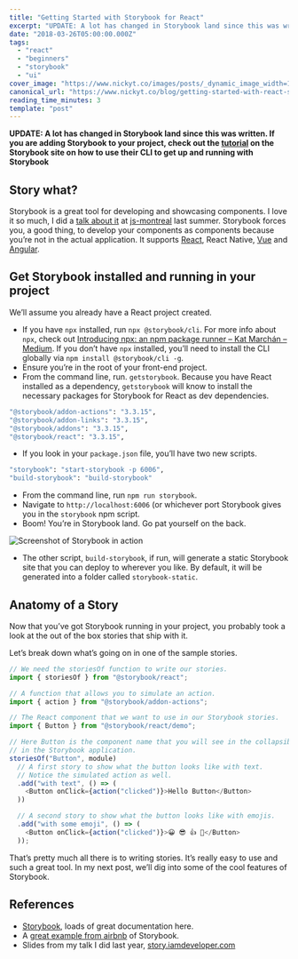 ```yaml
---
title: "Getting Started with Storybook for React"
excerpt: "UPDATE: A lot has changed in Storybook land since this was written. If you are adding Storybook to..."
date: "2018-03-26T05:00:00.000Z"
tags:
  - "react"
  - "beginners"
  - "storybook"
  - "ui"
cover_image: "https://www.nickyt.co/images/posts/_dynamic_image_width=1000,height=420,fit=cover,gravity=auto,format=auto_https%3A%2F%2Fthepracticaldev.s3.amazonaws.com%2Fi%2F9zm6yatidby4ls11xzeg.png"
canonical_url: "https://www.nickyt.co/blog/getting-started-with-react-storybook-9jh/"
reading_time_minutes: 3
template: "post"
---
```


**UPDATE: A lot has changed in Storybook land since this was written. If you are adding Storybook to your project, check out the [tutorial](https://www.learnstorybook.com/intro-to-storybook/) on the Storybook site on how to use their CLI to get up and running with Storybook**

## Story what?

Storybook is a great tool for developing and showcasing components. I love it so much, I did a [talk about it](https://story.iamdeveloper.com) at [js-montreal](http://js-montreal.org) last summer. Storybook forces you, a good thing, to develop your components as components because you’re not in the actual application. It supports [React](https://storybook.js.org/basics/guide-react), React Native, [Vue](https://storybook.js.org/basics/guide-vue) and [Angular](https://storybook.js.org/basics/guide-angular).

## Get Storybook installed and running in your project

We’ll assume you already have a React project created.

- If you have `npx` installed, run `npx @storybook/cli`. For more info about `npx`, check out [Introducing npx: an npm package runner – Kat Marchán – Medium](https://medium.com/@maybekatz/introducing-npx-an-npm-package-runner-55f7d4bd282b). If you don’t have `npx` installed, you’ll need to install the CLI globally via `npm install @storybook/cli -g`.
- Ensure you’re in the root of your front-end project.
- From the command line, run. `getstorybook`. Because you have React installed as a dependency, `getstorybook` will know to install the necessary packages for Storybook for React as dev dependencies.

```bash
"@storybook/addon-actions": "3.3.15",
"@storybook/addon-links": "3.3.15",
"@storybook/addons": "3.3.15",
"@storybook/react": "3.3.15",
```

- If you look in your `package.json` file, you’ll have two new scripts.

```bash
"storybook": "start-storybook -p 6006",
"build-storybook": "build-storybook"
```

- From the command line, run `npm run storybook`.
- Navigate to `http://localhost:6006` (or whichever port Storybook gives you in the `storybook` npm script.
- Boom! You’re in Storybook land. Go pat yourself on the back.

![Screenshot of Storybook in action](https://www.nickyt.co/images/posts/_i_7a9brlemrfxvrizy8ipu.gif)

- The other script, `build-storybook`, if run, will generate a static Storybook site that you can deploy to wherever you like. By default, it will be generated into a folder called `storybook-static`.

## Anatomy of a Story

Now that you’ve got Storybook running in your project, you probably took a look at the out of the box stories that ship with it.

Let’s break down what’s going on in one of the sample stories.

```javascript
// We need the storiesOf function to write our stories.
import { storiesOf } from "@storybook/react";

// A function that allows you to simulate an action.
import { action } from "@storybook/addon-actions";

// The React component that we want to use in our Storybook stories.
import { Button } from "@storybook/react/demo";

// Here Button is the component name that you will see in the collapsible component tree
// in the Storybook application.
storiesOf("Button", module)
  // A first story to show what the button looks like with text.
  // Notice the simulated action as well.
  .add("with text", () => (
    <Button onClick={action("clicked")}>Hello Button</Button>
  ))

  // A second story to show what the button looks like with emojis.
  .add("with some emoji", () => (
    <Button onClick={action("clicked")}>😀 😎 👍 💯</Button>
  ));
```

That’s pretty much all there is to writing stories. It’s really easy to use and such a great tool. In my next post, we’ll dig into some of the cool features of Storybook.

## References

- [Storybook](https://storybook.js.org), loads of great documentation here.
- A [great example from airbnb](http://airbnb.io/react-dates) of Storybook.
- Slides from my talk I did last year, [story.iamdeveloper.com](http://story.iamdeveloper.com)

